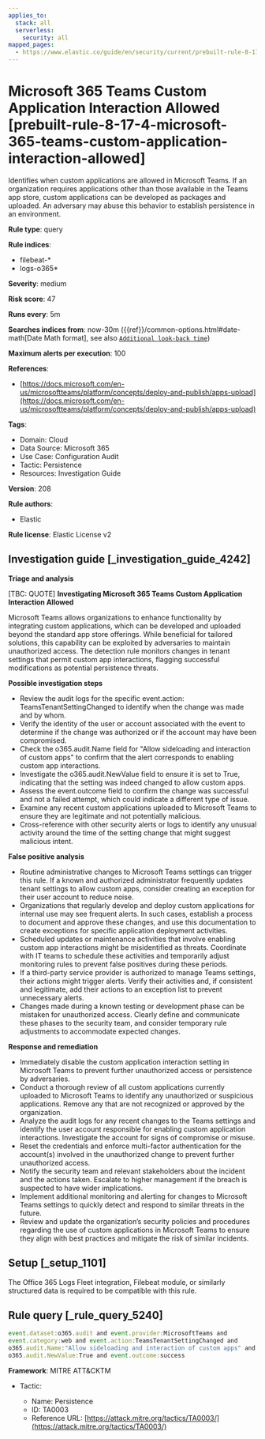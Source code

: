 ```yaml
---
applies_to:
  stack: all
  serverless:
    security: all
mapped_pages:
  - https://www.elastic.co/guide/en/security/current/prebuilt-rule-8-17-4-microsoft-365-teams-custom-application-interaction-allowed.html
---
```


# Microsoft 365 Teams Custom Application Interaction Allowed [prebuilt-rule-8-17-4-microsoft-365-teams-custom-application-interaction-allowed]

Identifies when custom applications are allowed in Microsoft Teams. If an organization requires applications other than those available in the Teams app store, custom applications can be developed as packages and uploaded. An adversary may abuse this behavior to establish persistence in an environment.

**Rule type**: query

**Rule indices**:

* filebeat-*
* logs-o365*

**Severity**: medium

**Risk score**: 47

**Runs every**: 5m

**Searches indices from**: now-30m ({{ref}}/common-options.html#date-math[Date Math format], see also [`Additional look-back time`](docs-content://solutions/security/detect-and-alert/create-detection-rule.md#rule-schedule))

**Maximum alerts per execution**: 100

**References**:

* [https://docs.microsoft.com/en-us/microsoftteams/platform/concepts/deploy-and-publish/apps-upload](https://docs.microsoft.com/en-us/microsoftteams/platform/concepts/deploy-and-publish/apps-upload)

**Tags**:

* Domain: Cloud
* Data Source: Microsoft 365
* Use Case: Configuration Audit
* Tactic: Persistence
* Resources: Investigation Guide

**Version**: 208

**Rule authors**:

* Elastic

**Rule license**: Elastic License v2

## Investigation guide [_investigation_guide_4242]

**Triage and analysis**

[TBC: QUOTE]
**Investigating Microsoft 365 Teams Custom Application Interaction Allowed**

Microsoft Teams allows organizations to enhance functionality by integrating custom applications, which can be developed and uploaded beyond the standard app store offerings. While beneficial for tailored solutions, this capability can be exploited by adversaries to maintain unauthorized access. The detection rule monitors changes in tenant settings that permit custom app interactions, flagging successful modifications as potential persistence threats.

**Possible investigation steps**

* Review the audit logs for the specific event.action: TeamsTenantSettingChanged to identify when the change was made and by whom.
* Verify the identity of the user or account associated with the event to determine if the change was authorized or if the account may have been compromised.
* Check the o365.audit.Name field for "Allow sideloading and interaction of custom apps" to confirm that the alert corresponds to enabling custom app interactions.
* Investigate the o365.audit.NewValue field to ensure it is set to True, indicating that the setting was indeed changed to allow custom apps.
* Assess the event.outcome field to confirm the change was successful and not a failed attempt, which could indicate a different type of issue.
* Examine any recent custom applications uploaded to Microsoft Teams to ensure they are legitimate and not potentially malicious.
* Cross-reference with other security alerts or logs to identify any unusual activity around the time of the setting change that might suggest malicious intent.

**False positive analysis**

* Routine administrative changes to Microsoft Teams settings can trigger this rule. If a known and authorized administrator frequently updates tenant settings to allow custom apps, consider creating an exception for their user account to reduce noise.
* Organizations that regularly develop and deploy custom applications for internal use may see frequent alerts. In such cases, establish a process to document and approve these changes, and use this documentation to create exceptions for specific application deployment activities.
* Scheduled updates or maintenance activities that involve enabling custom app interactions might be misidentified as threats. Coordinate with IT teams to schedule these activities and temporarily adjust monitoring rules to prevent false positives during these periods.
* If a third-party service provider is authorized to manage Teams settings, their actions might trigger alerts. Verify their activities and, if consistent and legitimate, add their actions to an exception list to prevent unnecessary alerts.
* Changes made during a known testing or development phase can be mistaken for unauthorized access. Clearly define and communicate these phases to the security team, and consider temporary rule adjustments to accommodate expected changes.

**Response and remediation**

* Immediately disable the custom application interaction setting in Microsoft Teams to prevent further unauthorized access or persistence by adversaries.
* Conduct a thorough review of all custom applications currently uploaded to Microsoft Teams to identify any unauthorized or suspicious applications. Remove any that are not recognized or approved by the organization.
* Analyze the audit logs for any recent changes to the Teams settings and identify the user account responsible for enabling custom application interactions. Investigate the account for signs of compromise or misuse.
* Reset the credentials and enforce multi-factor authentication for the account(s) involved in the unauthorized change to prevent further unauthorized access.
* Notify the security team and relevant stakeholders about the incident and the actions taken. Escalate to higher management if the breach is suspected to have wider implications.
* Implement additional monitoring and alerting for changes to Microsoft Teams settings to quickly detect and respond to similar threats in the future.
* Review and update the organization’s security policies and procedures regarding the use of custom applications in Microsoft Teams to ensure they align with best practices and mitigate the risk of similar incidents.


## Setup [_setup_1101]

The Office 365 Logs Fleet integration, Filebeat module, or similarly structured data is required to be compatible with this rule.


## Rule query [_rule_query_5240]

```js
event.dataset:o365.audit and event.provider:MicrosoftTeams and
event.category:web and event.action:TeamsTenantSettingChanged and
o365.audit.Name:"Allow sideloading and interaction of custom apps" and
o365.audit.NewValue:True and event.outcome:success
```

**Framework**: MITRE ATT&CKTM

* Tactic:

    * Name: Persistence
    * ID: TA0003
    * Reference URL: [https://attack.mitre.org/tactics/TA0003/](https://attack.mitre.org/tactics/TA0003/)




